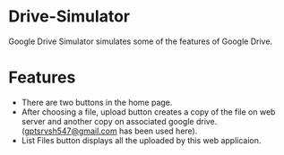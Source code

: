 # Drive-Simulator
Google Drive Simulator simulates some of the features of Google Drive.

# Features
- There are two buttons in the home page.
- After choosing a file, upload button creates a copy of the file on web server and another 
  copy on associated google drive. (gptsrvsh547@gmail.com has been used here).
- List Files button displays all the uploaded by this web applicaion.
